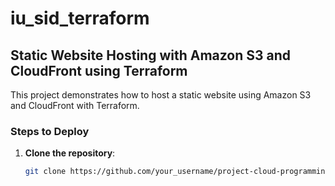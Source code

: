 # iu_sid_terraform

## Static Website Hosting with Amazon S3 and CloudFront using Terraform

This project demonstrates how to host a static website using Amazon S3 and CloudFront with Terraform.

### Steps to Deploy

1. **Clone the repository**:
   ```bash
   git clone https://github.com/your_username/project-cloud-programming-terraform.git





